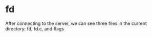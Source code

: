 # fd

After connecting to the server, we can see three files in the current directory: fd, fd.c, and flags
